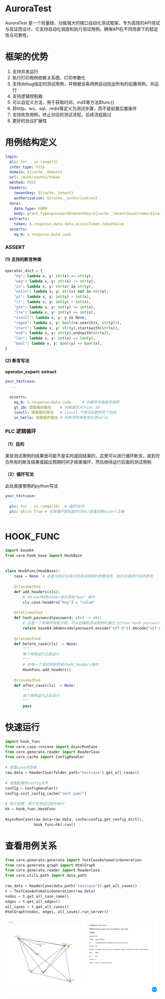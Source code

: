 # AuroraTest

AuroraTest 是一个轻量级、功能强大的接口自动化测试框架，专为高效的API测试与验证而设计。它支持自动化调度和执行测试用例，确保API在不同场景下的稳定性与可靠性。

# 框架的优势

1. 支持并发运行
2. 执行打印用例依赖关系图、打印参数化
3. 支持debug指定的测试用例，并根据该条用例自动找出所有的前置用例，并运行
4. 支持逻辑控制器
5. 可以自定义方法，用于获取时间、md5等方法$func{}
6. 将http、ws、sql、redis等定义为测试步骤，而不是前置后置条件
7. 支持失败用例，终止对应的测试流程，后续流程跳过
8. 更好的协议扩展性
    
# 用例结构定义

```yaml
login:
  plc: for _ in range(3)
  inter_type: http
  domain: ${cache._domain}
  url: /auth/oauth2/token
  method: POST
  headers:
    tenantkey: ${cache._tenant}
    authorization: ${cache._authorization}
  data:
    data_type: FORM
    body: grant_type=password&tenantKey=${cache._tenant}&username=${cache._username}&password=${func.hash_password(cache._password)}&captcha=
  extracts:
    token: $.response.data.data.accessToken.tokenValue
  asserts:
    eq_0: $.response.data.code
```
### ASSERT
#### (1) 支持的断言种类
```python
operator_dict = {
    "eq": lambda x, y: str(x) == str(y),
    "neq": lambda x, y: str(x) != str(y),
    "in": lambda x, y: str(x) in str(y),
    "notin": lambda x, y: str(x) not in str(y),
    "gt": lambda x, y: int(y) > int(x),
    "lt": lambda x, y: int(y) < int(x),
    "gte": lambda x, y: int(y) >= int(x),
    "lte": lambda x, y: int(y) <= int(x),
    "isnull": lambda x, y: y is None,
    "regex": lambda x, y: bool(re.search(x, str(y))),
    "start": lambda x, y: str(y).startswith(str(x)),
    "end": lambda x, y: str(y).endswith(str(x)),
    "len": lambda x, y: int(x) == len(y),
    "bool": lambda x, y: bool(y) == bool(x),
}
```
#### (2) 断言写法
__operator_export: extract__
```yaml
your_testcase:
  ...
  ...
  asserts:
    eq_0: $.response.data.code     # 判断字符串是否相等
    gt_10: 提取器的路径    # 判断是否大于int 10
    isnull: 提取器的路径   # isnull 不用添加额外的下划线
    in_hello: 提取器的路径 # 判断字符串是否包含hello
```

### PLC 逻辑循环
#### （1）目的
某些测试用例的结果很可能不是实时返回结果的，这里可以进行循环断言，直到符合所有的断言结果或超出预期时间才结束循环，然后继续运行后面的测试用例
#### （2）循环写法
此处直接使用的python写法
```yaml
your_testcase:
  ...
  plc: for _ in range(10)  # 循环10次
  plc: while True # 无限循环直到超时(60s)或者结果assert正确
  ...
```


# HOOK_FUNC

```python
import base64
from core.hook_base import HookBase


class HookFunc(HookBase):
    case = None  # 这是当前正在执行的测试用例的参数信息，执行对其进行动态修改

    @classmethod
    def add_headers(cls):
        # 对case中的header进行添加"key" 操作
        cls.case.headers["key"] = "value"

    @staticmethod
    def hash_password(password: str) -> str:
        # 这是一个简单的加密示例，可以在编写测试用例时通过 ${func.hash_password("your_password")} 进行引用
        return base64.b64encode(password.encode("utf-8")).decode("utf-8")

    @classmethod
    def before_case(cls) -> None:
        """
        每个用例运行之前运行
        """
        # 对每一个测试用例均进行add_headers操作
        HookFunc.add_headers()

    @classmethod
    def after_case(cls) -> None:
        """
        每个用例运行之后运行
        """
        pass

```

# 快速运行

```python
import hook_func
from core.case.runcase import AsyncRunCase
from core.generate.reader import ReaderCase
from core.cache import ConfigHandler

# 读取case的目录
raw_data = ReaderCase(folder_path="testcase").get_all_cases()

# 读取配置的config文件
config = ConfigHandler()
config.init_config_cache("conf.yaml")

# 钩子函数，用于在测试过程中执行
hk = hook_func.HookFunc

AsyncRunCase(raw_data=raw_data, cache=config.get_config_dict(),
             hook_func=hk).run()

```

# 查看用例关系

```python
from core.generate.generate import TestCaseAutomaticGeneration
from core.generate.graph import HtmlGraph
from core.generate.reader import ReaderCase
from core.utils.path import data_path

raw_data = ReaderCase(data_path("testcase")).get_all_cases()
t = TestCaseAutomaticGeneration(raw_data)
nodes = t.get_all_case_name()
edges = t.get_all_edges()
all_cases = t.get_all_cases()
HtmlGraph(nodes, edges, all_cases).run_server()
```
![img.png](.resources/img/graph.png)

